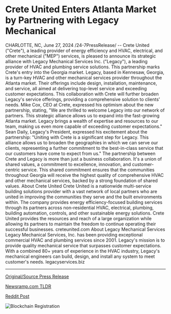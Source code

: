 # Crete United Enters Atlanta Market by Partnering with Legacy Mechanical

CHARLOTTE, NC, June 27, 2024 /24-7PressRelease/ -- Crete United ("Crete"), a leading provider of energy efficiency and HVAC, electrical, and other mechanical ("MEP") services, is pleased to announce its strategic alliance with Legacy Mechanical Services Inc. ("Legacy"), a leading provider of HVAC and plumbing service solutions. This partnership marks Crete's entry into the Georgia market.  Legacy, based in Kennesaw, Georgia, is a turn-key HVAC and other mechanical services provider throughout the Atlanta market. Their offerings include design, installation, maintenance, and service, all aimed at delivering top-level service and exceeding customer expectations. This collaboration with Crete will further broaden Legacy's service offerings, providing a comprehensive solution to clients' needs.  Mike Cox, CEO at Crete, expressed his optimism about the new partnership, stating, "We are thrilled to welcome Legacy into our network of partners. This strategic alliance allows us to expand into the fast-growing Atlanta market. Legacy brings a wealth of expertise and resources to our team, making us even more capable of exceeding customer expectations."  Sean Daily, Legacy's President, expressed his excitement about the partnership: "Uniting with Crete is a significant step for Legacy. This alliance allows us to broaden the geographies in which we can serve our clients, representing a further commitment to the best-in-class service that our customers have come to expect from us."  The partnership between Crete and Legacy is more than just a business collaboration. It's a union of shared values, a commitment to excellence, innovation, and customer-centric service. This shared commitment ensures that the communities throughout Georgia will receive the highest quality of comprehensive HVAC and other mechanical services, backed by a strong foundation of shared values.  About Crete United Crete United is a nationwide multi-service building solutions provider with a vast network of local partners who are united in improving the communities they serve and the built environments within. The company provides energy efficiency-focused building services through its partners across non-residential HVAC, electrical, plumbing, building automation, controls, and other sustainable energy solutions. Crete United provides the resources and reach of a large organization while allowing its partners to maintain the freedom to continue operating their successful businesses. creteunited.com  About Legacy Mechanical Services  Legacy Mechanical Services, Inc. has been providing exceptional commercial HVAC and plumbing services since 2001. Legacy's mission is to provide quality mechanical service that surpasses customer expectations. With a combined 80+ years of experience in the HVAC industry, Legacy's mechanical engineers can build, design, and install any system to meet customer's needs. legacyservices.biz 

---

[Original/Source Press Release](https://www.24-7pressrelease.com/press-release/512053/crete-united-enters-atlanta-market-by-partnering-with-legacy-mechanical)
                    

[Newsramp.com TLDR](None) 



[Reddit Post](https://www.reddit.com/r/newsramp/comments/1dplaaw/crete_united_announces_strategic_alliance_with/) 



![Blockchain Registration](https://cdn.newsramp.app/24-7PressRelease/qrcode/246/27/ableTSXB.webp)